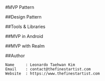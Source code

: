 #MVP Pattern

##Design Pattern

##Tools & Libraries

##MVP in Android

##MVP with Realm

##Author
```
Name     : Leonardo Taehwan Kim
Email    : contact@thefinestartist.com
Website  : https://www.thefinestartist.com
```
